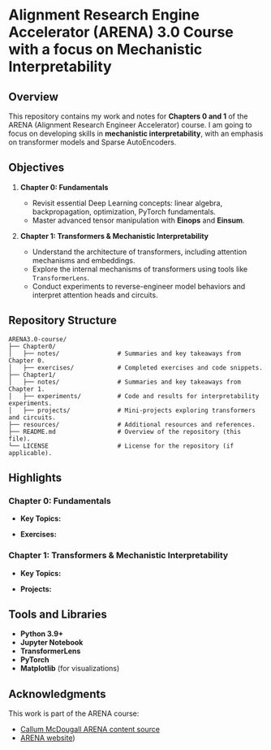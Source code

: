 # Alignment Research Engine Accelerator (ARENA) 3.0 Course with a focus on Mechanistic Interpretability

## Overview

This repository contains my work and notes for **Chapters 0 and 1** of the ARENA (Alignment Research Engineer Accelerator) course. I am going to focus on developing skills in **mechanistic interpretability**, with an emphasis on transformer models and Sparse AutoEncoders. 

## Objectives

1. **Chapter 0: Fundamentals**
   - Revisit essential Deep Learning concepts: linear algebra, backpropagation, optimization, PyTorch fundamentals.
   - Master advanced tensor manipulation with **Einops** and **Einsum**. 

2. **Chapter 1: Transformers & Mechanistic Interpretability**
   - Understand the architecture of transformers, including attention mechanisms and embeddings.
   - Explore the internal mechanisms of transformers using tools like `TransformerLens`.
   - Conduct experiments to reverse-engineer model behaviors and interpret attention heads and circuits.

## Repository Structure

```
ARENA3.0-course/
├── Chapter0/
│   ├── notes/                # Summaries and key takeaways from Chapter 0.
│   ├── exercises/            # Completed exercises and code snippets.
├── Chapter1/
│   ├── notes/                # Summaries and key takeaways from Chapter 1.
│   ├── experiments/          # Code and results for interpretability experiments.
│   ├── projects/             # Mini-projects exploring transformers and circuits.
├── resources/                # Additional resources and references.
├── README.md                 # Overview of the repository (this file).
└── LICENSE                   # License for the repository (if applicable).
```

## Highlights

### Chapter 0: Fundamentals
- **Key Topics:**

- **Exercises:**

### Chapter 1: Transformers & Mechanistic Interpretability
- **Key Topics:**

- **Projects:**

## Tools and Libraries
- **Python 3.9+**
- **Jupyter Notebook**
- **TransformerLens**
- **PyTorch**
- **Matplotlib** (for visualizations)

## Acknowledgments
This work is part of the ARENA course:
- [Callum McDougall ARENA content source](https://github.com/callummcdougall/ARENA_3.0/tree/main)
- [ARENA website](https://www.arena.education))
